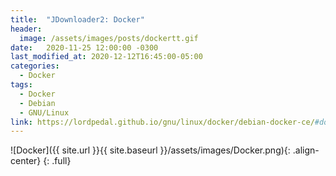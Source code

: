 ```yaml
---
title:  "JDownloader2: Docker"
header:
  image: /assets/images/posts/dockertt.gif
date:   2020-11-25 12:00:00 -0300
last_modified_at: 2020-12-12T16:45:00-05:00
categories:
  - Docker
tags:
  - Docker
  - Debian
  - GNU/Linux
link: https://lordpedal.github.io/gnu/linux/docker/debian-docker-ce/#docker-jdownloader2
---
```


![Docker]({{ site.url }}{{ site.baseurl }}/assets/images/Docker.png){: .align-center}
{: .full}
